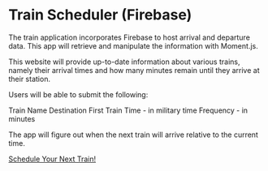 # Train Scheduler (Firebase)

The train application incorporates Firebase to host arrival and departure data. This app will retrieve and manipulate the information with Moment.js. 

This website will provide up-to-date information about various trains, namely their arrival times and how many minutes remain until they arrive at their station.

Users will be able to submit the following:

Train Name
Destination
First Train Time - in military time
Frequency - in minutes

The app will figure out when the next train will arrive relative to the current time. 

[Schedule Your Next Train!](https://fdunigan.github.io/train-scheduler/)
